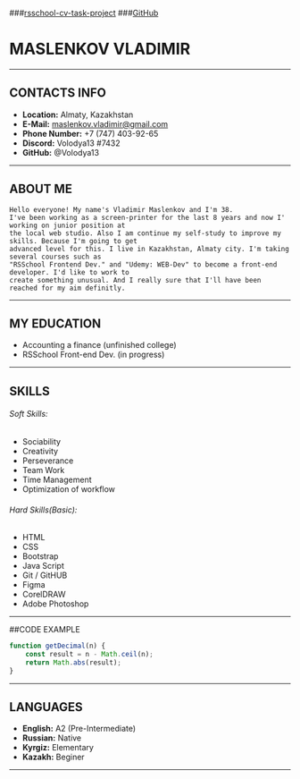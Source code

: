 ###[rsschool-cv-task-project](https://Volodya13.github.io/rsschool-cv/)
###[GitHub](https://github.com/Volodya13)
# MASLENKOV  VLADIMIR 
---
## CONTACTS INFO
* __Location:__ Almaty, Kazakhstan
* __E-Mail:__ maslenkov.vladimir@gmail.com
* __Phone Number:__ +7 (747) 403-92-65
* __Discord:__ Volodya13 #7432
* __GitHub:__ @Volodya13
---
## ABOUT ME
```
Hello everyone! My name's Vladimir Maslenkov and I'm 38. 
I've been working as a screen-printer for the last 8 years and now I' working on junior position at 
the local web studio. Also I am continue my self-study to improve my skills. Because I'm going to get 
advanced level for this. I live in Kazakhstan, Almaty city. I'm taking several courses such as 
"RSSchool Frontend Dev." and "Udemy: WEB-Dev" to become a front-end developer. I'd like to work to 
create something unusual. And I really sure that I'll have been reached for my aim definitly.
```
---
## MY EDUCATION
* Accounting a finance (unfinished college)
* RSSchool Front-end Dev. (in progress)
---
## SKILLS
###### Soft Skills:
* Sociability
* Creativity
* Perseverance
* Team Work
* Time Management
* Optimization of workflow 
###### Hard Skills(Basic):
* HTML
* CSS
* Bootstrap
* Java Script
* Git / GitHUB
* Figma
* CorelDRAW
* Adobe Photoshop
---
##CODE EXAMPLE
```JavaScript
function getDecimal(n) { 
    const result = n - Math.ceil(n);
    return Math.abs(result);
}
```
---
## LANGUAGES
* __English:__ A2 (Pre-Intermediate)
* __Russian:__ Native
* __Kyrgiz:__ Elementary
* __Kazakh:__ Beginer
---

